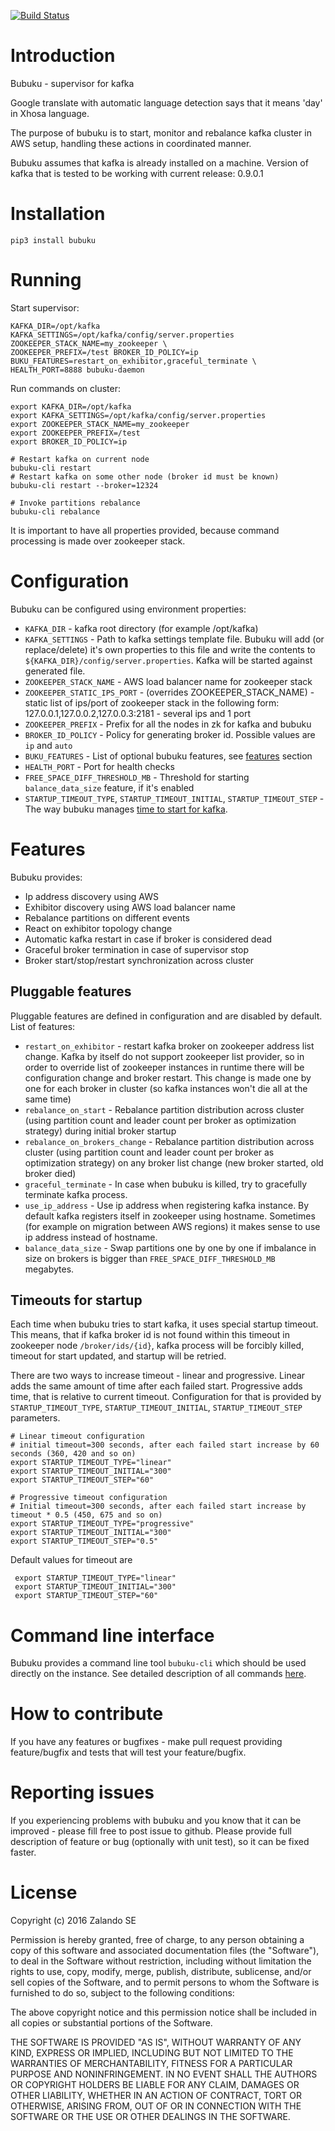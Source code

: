 [![Build Status](https://travis-ci.org/zalando-incubator/bubuku.svg)](https://travis-ci.org/zalando-incubator/bubuku)
# Introduction

Bubuku - supervisor for kafka


Google translate with automatic language detection says that it means 'day' in
Xhosa language.


The purpose of bubuku is to start, monitor and rebalance kafka cluster in AWS setup, handling these actions in 
coordinated manner.
 
Bubuku assumes that kafka is already installed on a machine. Version of kafka that is tested to be working
with current release: 0.9.0.1

# Installation
```
pip3 install bubuku
```

# Running
Start supervisor:
```
KAFKA_DIR=/opt/kafka KAFKA_SETTINGS=/opt/kafka/config/server.properties ZOOKEEPER_STACK_NAME=my_zookeeper \
ZOOKEEPER_PREFIX=/test BROKER_ID_POLICY=ip BUKU_FEATURES=restart_on_exhibitor,graceful_terminate \
HEALTH_PORT=8888 bubuku-daemon
```
Run commands on cluster:
```
export KAFKA_DIR=/opt/kafka
export KAFKA_SETTINGS=/opt/kafka/config/server.properties 
export ZOOKEEPER_STACK_NAME=my_zookeeper 
export ZOOKEEPER_PREFIX=/test 
export BROKER_ID_POLICY=ip

# Restart kafka on current node
bubuku-cli restart
# Restart kafka on some other node (broker id must be known)
bubuku-cli restart --broker=12324

# Invoke partitions rebalance
bubuku-cli rebalance
```
It is important to have all properties provided, because command processing is made over zookeeper stack. 

# Configuration

Bubuku can be configured using environment properties:

 - `KAFKA_DIR` - kafka root directory (for example /opt/kafka) 
 - `KAFKA_SETTINGS` - Path to kafka settings template file. Bubuku will add (or replace/delete) it's own 
 properties to this file and write the contents to `${KAFKA_DIR}/config/server.properties`. Kafka will be started 
  against generated file.
 - `ZOOKEEPER_STACK_NAME` - AWS load balancer name for zookeeper stack
 - `ZOOKEEPER_STATIC_IPS_PORT` - (overrides ZOOKEEPER_STACK_NAME) - static list 
 of ips/port of zookeeper stack in the following form: 127.0.0.1,127.0.0.2,127.0.0.3:2181 - several ips and 1 port 
 - `ZOOKEEPER_PREFIX` - Prefix for all the nodes in zk for kafka and bubuku
 - `BROKER_ID_POLICY` - Policy for generating broker id. Possible values are `ip` and `auto`
 - `BUKU_FEATURES` - List of optional bubuku features, see [features](#features) section
 - `HEALTH_PORT` - Port for health checks
 - `FREE_SPACE_DIFF_THRESHOLD_MB` - Threshold for starting `balance_data_size` feature, if it's enabled
 - `STARTUP_TIMEOUT_TYPE`, `STARTUP_TIMEOUT_INITIAL`, `STARTUP_TIMEOUT_STEP` - The way bubuku manages [time to start for kafka](#startup_timeout).
 
# Features #

Bubuku provides:
    
 - Ip address discovery using AWS
 - Exhibitor discovery using AWS load balancer name
 - Rebalance partitions on different events
 - React on exhibitor topology change
 - Automatic kafka restart in case if broker is considered dead
 - Graceful broker termination in case of supervisor stop
 - Broker start/stop/restart synchronization across cluster
 
## <a name="features"></a> Pluggable features
Pluggable features are defined in configuration and are disabled by default. List of features:
 
 - `restart_on_exhibitor` - restart kafka broker on zookeeper address list change. Kafka by itself do not support
 zookeeper list provider, so in order to override list of zookeeper instances in runtime there will be configuration
 change and broker restart. This change is made one by one for each broker in cluster (so kafka instances won't die
 all at the same time)
 - `rebalance_on_start` - Rebalance partition distribution across cluster (using partition count and leader count
 per broker as optimization strategy) during initial broker startup
 - `rebalance_on_brokers_change` - Rebalance partition distribution across cluster (using partition count and leader 
 count per broker as optimization strategy) on any broker list change (new broker started, old broker died)
 - `graceful_terminate` - In case when bubuku is killed, try to gracefully terminate kafka process.
 - `use_ip_address` - Use ip address when registering kafka instance. By default kafka registers itself in 
 zookeeper using hostname. Sometimes (for example on migration between AWS regions) it makes sense to use ip 
 address instead of hostname.
 - `balance_data_size` - Swap partitions one by one by one if imbalance in size on brokers is bigger than 
 `FREE_SPACE_DIFF_THRESHOLD_MB` megabytes.
 
## <a name="startup_timeout"></a> Timeouts for startup
 Each time when bubuku tries to start kafka, it uses special startup timeout. This means, that if kafka broker id 
 is not found within this timeout in zookeeper node `/broker/ids/{id}`, kafka process will be forcibly killed, timeout 
 for start updated, and startup will be retried. 
  
  There are two ways to increase timeout - linear and progressive. Linear adds the same amount of time after each 
  failed start. Progressive adds time, that is relative to current timeout. Configuration for that is provided by 
  `STARTUP_TIMEOUT_TYPE`, `STARTUP_TIMEOUT_INITIAL`, `STARTUP_TIMEOUT_STEP` parameters.
  ```
  # Linear timeout configuration 
  # initial timeout=300 seconds, after each failed start increase by 60 seconds (360, 420 and so on)
  export STARTUP_TIMEOUT_TYPE="linear"
  export STARTUP_TIMEOUT_INITIAL="300"
  export STARTUP_TIMEOUT_STEP="60"
  ```
  ```
  # Progressive timeout configuration
  # Initial timeout=300 seconds, after each failed start increase by timeout * 0.5 (450, 675 and so on)
  export STARTUP_TIMEOUT_TYPE="progressive"
  export STARTUP_TIMEOUT_INITIAL="300"
  export STARTUP_TIMEOUT_STEP="0.5"
  ```

 Default values for timeout are
 ```
  export STARTUP_TIMEOUT_TYPE="linear"
  export STARTUP_TIMEOUT_INITIAL="300"
  export STARTUP_TIMEOUT_STEP="60"
 ```
 
# Command line interface

Bubuku provides a command line tool `bubuku-cli` which should be used directly on the instance. See detailed
description of all commands [here](https://github.com/zalando-nakadi/bubuku/blob/master/cli_docs/cli.md).

# How to contribute

If you have any features or bugfixes - make pull request providing feature/bugfix and tests that will test your 
feature/bugfix.

# Reporting issues

If you experiencing problems with bubuku and you know that it can be improved - please fill free to post issue
to github. Please provide full description of feature or bug (optionally with unit test), so it can be fixed 
faster.

# License

Copyright (c) 2016 Zalando SE

Permission is hereby granted, free of charge, to any person obtaining a copy of this software and associated
documentation files (the "Software"), to deal in the Software without restriction, including without limitation the
rights to use, copy, modify, merge, publish, distribute, sublicense, and/or sell copies of the Software, and to permit
persons to whom the Software is furnished to do so, subject to the following conditions:

The above copyright notice and this permission notice shall be included in all copies or substantial portions of the
Software.

THE SOFTWARE IS PROVIDED "AS IS", WITHOUT WARRANTY OF ANY KIND, EXPRESS OR IMPLIED, INCLUDING BUT NOT LIMITED TO THE
WARRANTIES OF MERCHANTABILITY, FITNESS FOR A PARTICULAR PURPOSE AND NONINFRINGEMENT. IN NO EVENT SHALL THE AUTHORS OR
COPYRIGHT HOLDERS BE LIABLE FOR ANY CLAIM, DAMAGES OR OTHER LIABILITY, WHETHER IN AN ACTION OF CONTRACT, TORT OR
OTHERWISE, ARISING FROM, OUT OF OR IN CONNECTION WITH THE SOFTWARE OR THE USE OR OTHER DEALINGS IN THE SOFTWARE.
